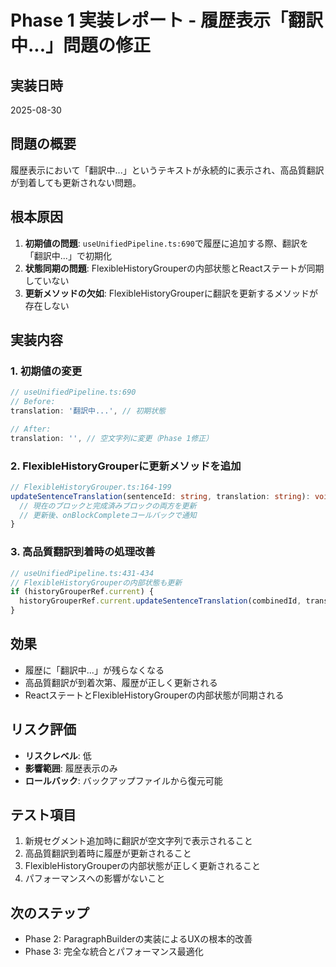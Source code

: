 # Phase 1 実装レポート - 履歴表示「翻訳中...」問題の修正

## 実装日時
2025-08-30

## 問題の概要
履歴表示において「翻訳中...」というテキストが永続的に表示され、高品質翻訳が到着しても更新されない問題。

## 根本原因
1. **初期値の問題**: `useUnifiedPipeline.ts:690`で履歴に追加する際、翻訳を「翻訳中...」で初期化
2. **状態同期の問題**: FlexibleHistoryGrouperの内部状態とReactステートが同期していない
3. **更新メソッドの欠如**: FlexibleHistoryGrouperに翻訳を更新するメソッドが存在しない

## 実装内容

### 1. 初期値の変更
```typescript
// useUnifiedPipeline.ts:690
// Before:
translation: '翻訳中...', // 初期状態

// After:
translation: '', // 空文字列に変更（Phase 1修正）
```

### 2. FlexibleHistoryGrouperに更新メソッドを追加
```typescript
// FlexibleHistoryGrouper.ts:164-199
updateSentenceTranslation(sentenceId: string, translation: string): void {
  // 現在のブロックと完成済みブロックの両方を更新
  // 更新後、onBlockCompleteコールバックで通知
}
```

### 3. 高品質翻訳到着時の処理改善
```typescript
// useUnifiedPipeline.ts:431-434
// FlexibleHistoryGrouperの内部状態も更新
if (historyGrouperRef.current) {
  historyGrouperRef.current.updateSentenceTranslation(combinedId, translationText);
}
```

## 効果
- 履歴に「翻訳中...」が残らなくなる
- 高品質翻訳が到着次第、履歴が正しく更新される
- ReactステートとFlexibleHistoryGrouperの内部状態が同期される

## リスク評価
- **リスクレベル**: 低
- **影響範囲**: 履歴表示のみ
- **ロールバック**: バックアップファイルから復元可能

## テスト項目
1. 新規セグメント追加時に翻訳が空文字列で表示されること
2. 高品質翻訳到着時に履歴が更新されること
3. FlexibleHistoryGrouperの内部状態が正しく更新されること
4. パフォーマンスへの影響がないこと

## 次のステップ
- Phase 2: ParagraphBuilderの実装によるUXの根本的改善
- Phase 3: 完全な統合とパフォーマンス最適化